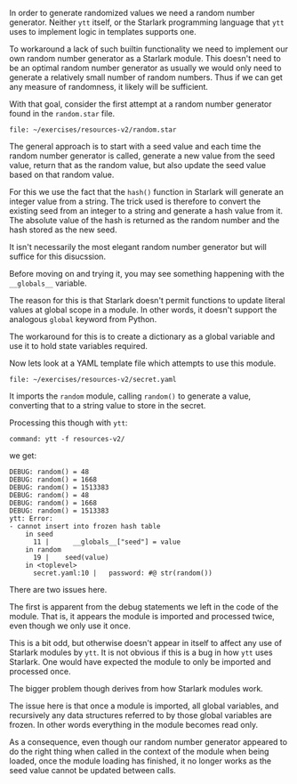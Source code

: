 In order to generate randomized values we need a random number generator.
Neither ``ytt`` itself, or the Starlark programming language that ``ytt`` uses
to implement logic in templates supports one.

To workaround a lack of such builtin functionality we need to implement our
own random number generator as a Starlark module. This doesn't need to be an
optimal random number generator as usually we would only need to generate a
relatively small number of random numbers. Thus if we can get any measure of
randomness, it likely will be sufficient.

With that goal, consider the first attempt at a random number generator found
in the ``random.star`` file.

```editor:open-file
file: ~/exercises/resources-v2/random.star
```

The general approach is to start with a seed value and each time the random
number generator is called, generate a new value from the seed value, return
that as the random value, but also update the seed value based on that random
value.

For this we use the fact that the ``hash()`` function in Starlark will
generate an integer value from a string. The trick used is therefore to
convert the existing seed from an integer to a string and generate a hash
value from it. The absolute value of the hash is returned as the random
number and the hash stored as the new seed.

It isn't necessarily the most elegant random number generator but will
suffice for this disucssion.

Before moving on and trying it, you may see something happening with the
``__globals__`` variable.

The reason for this is that Starlark doesn't permit functions to update
literal values at global scope in a module. In other words, it doesn't support
the analogous ``global`` keyword from Python.

The workaround for this is to create a dictionary as a global variable and
use it to hold state variables required.

Now lets look at a YAML template file which attempts to use this module.

```editor:open-file
file: ~/exercises/resources-v2/secret.yaml
```

It imports the ``random`` module, calling ``random()`` to generate a value,
converting that to a string value to store in the secret.

Processing this though with ``ytt``:

```terminal:execute
command: ytt -f resources-v2/
```

we get:

```
DEBUG: random() = 48
DEBUG: random() = 1668
DEBUG: random() = 1513383
DEBUG: random() = 48
DEBUG: random() = 1668
DEBUG: random() = 1513383
ytt: Error: 
- cannot insert into frozen hash table
    in seed
      11 |      __globals__["seed"] = value
    in random
      19 |    seed(value)
    in <toplevel>
      secret.yaml:10 |   password: #@ str(random())
```

There are two issues here.

The first is apparent from the debug statements we left in the code of the
module. That is, it appears the module is imported and processed twice, even
though we only use it once.

This is a bit odd, but otherwise doesn't appear in itself to affect any use of
Starlark modules by ``ytt``. It is not obvious if this is a bug in how ``ytt``
uses Starlark. One would have expected the module to only be imported and
processed once.

The bigger problem though derives from how Starlark modules work.

The issue here is that once a module is imported, all global variables, and
recursively any data structures referred to by those global variables are
frozen. In other words everything in the module becomes read only.

As a consequence, even though our random number generator appeared to do the
right thing when called in the context of the module when being loaded, once
the module loading has finished, it no longer works as the seed value cannot
be updated between calls.
